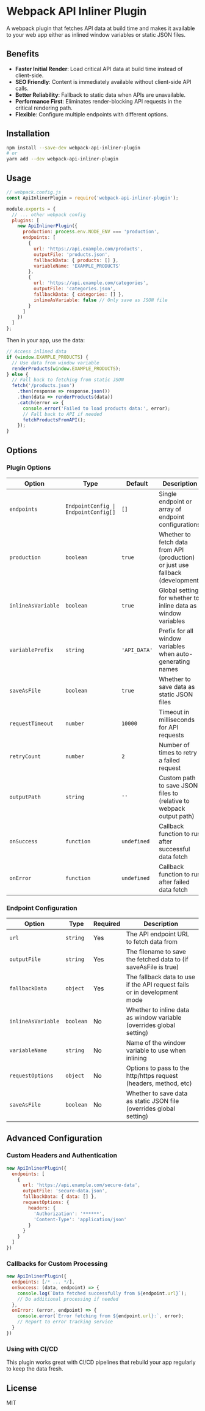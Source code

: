 # Webpack API Inliner Plugin

A webpack plugin that fetches API data at build time and makes it available to your web app either as inlined window variables or static JSON files.

## Benefits

- **Faster Initial Render**: Load critical API data at build time instead of client-side.
- **SEO Friendly**: Content is immediately available without client-side API calls.
- **Better Reliability**: Fallback to static data when APIs are unavailable.
- **Performance First**: Eliminates render-blocking API requests in the critical rendering path.
- **Flexible**: Configure multiple endpoints with different options.

## Installation

```bash
npm install --save-dev webpack-api-inliner-plugin
# or
yarn add --dev webpack-api-inliner-plugin
```

## Usage

```javascript
// webpack.config.js
const ApiInlinerPlugin = require('webpack-api-inliner-plugin');

module.exports = {
  // ... other webpack config
  plugins: [
    new ApiInlinerPlugin({
      production: process.env.NODE_ENV === 'production',
      endpoints: [
        {
          url: 'https://api.example.com/products',
          outputFile: 'products.json',
          fallbackData: { products: [] },
          variableName: 'EXAMPLE_PRODUCTS'
        },
        {
          url: 'https://api.example.com/categories',
          outputFile: 'categories.json',
          fallbackData: { categories: [] },
          inlineAsVariable: false // Only save as JSON file
        }
      ]
    })
  ]
};
```

Then in your app, use the data:

```javascript
// Access inlined data
if (window.EXAMPLE_PRODUCTS) {
  // Use data from window variable
  renderProducts(window.EXAMPLE_PRODUCTS);
} else {
  // Fall back to fetching from static JSON
  fetch('/products.json')
    .then(response => response.json())
    .then(data => renderProducts(data))
    .catch(error => {
      console.error('Failed to load products data:', error);
      // Fall back to API if needed
      fetchProductsFromAPI();
    });
}
```

## Options

### Plugin Options

| Option | Type | Default | Description |
|--------|------|---------|-------------|
| `endpoints` | `EndpointConfig \| EndpointConfig[]` | `[]` | Single endpoint or array of endpoint configurations |
| `production` | `boolean` | `true` | Whether to fetch data from API (production) or just use fallback (development) |
| `inlineAsVariable` | `boolean` | `true` | Global setting for whether to inline data as window variables |
| `variablePrefix` | `string` | `'API_DATA'` | Prefix for all window variables when auto-generating names |
| `saveAsFile` | `boolean` | `true` | Whether to save data as static JSON files |
| `requestTimeout` | `number` | `10000` | Timeout in milliseconds for API requests |
| `retryCount` | `number` | `2` | Number of times to retry a failed request |
| `outputPath` | `string` | `''` | Custom path to save JSON files to (relative to webpack output path) |
| `onSuccess` | `function` | `undefined` | Callback function to run after successful data fetch |
| `onError` | `function` | `undefined` | Callback function to run after failed data fetch |

### Endpoint Configuration

| Option | Type | Required | Description |
|--------|------|----------|-------------|
| `url` | `string` | Yes | The API endpoint URL to fetch data from |
| `outputFile` | `string` | Yes | The filename to save the fetched data to (if saveAsFile is true) |
| `fallbackData` | `object` | Yes | The fallback data to use if the API request fails or in development mode |
| `inlineAsVariable` | `boolean` | No | Whether to inline data as window variable (overrides global setting) |
| `variableName` | `string` | No | Name of the window variable to use when inlining |
| `requestOptions` | `object` | No | Options to pass to the http/https request (headers, method, etc) |
| `saveAsFile` | `boolean` | No | Whether to save data as static JSON file (overrides global setting) |

## Advanced Configuration

### Custom Headers and Authentication

```javascript
new ApiInlinerPlugin({
  endpoints: [
    {
      url: 'https://api.example.com/secure-data',
      outputFile: 'secure-data.json',
      fallbackData: { data: [] },
      requestOptions: {
        headers: {
          'Authorization': '******',
          'Content-Type': 'application/json'
        }
      }
    }
  ]
})
```

### Callbacks for Custom Processing

```javascript
new ApiInlinerPlugin({
  endpoints: [/* ... */],
  onSuccess: (data, endpoint) => {
    console.log(`Data fetched successfully from ${endpoint.url}`);
    // Do additional processing if needed
  },
  onError: (error, endpoint) => {
    console.error(`Error fetching from ${endpoint.url}:`, error);
    // Report to error tracking service
  }
})
```

### Using with CI/CD

This plugin works great with CI/CD pipelines that rebuild your app regularly to keep the data fresh.

## License

MIT